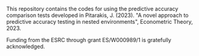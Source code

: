 This repository contains the codes for using the predictive accuracy comparison tests developed
in Pitarakis, J. (2023). "A novel approach to predictive accuracy testing in nested environments", Econometric Theory, 2023. 

Funding from the ESRC through grant ES/W000989/1 is gratefully acknowledged.
